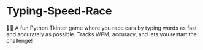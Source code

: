 # Typing-Speed-Race
🚗💨 A fun Python Tkinter game where you race cars by typing words as fast and accurately as possible. Tracks WPM, accuracy, and lets you restart the challenge!
